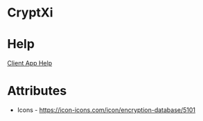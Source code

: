 # CryptXi

# Help
[Client App Help](CryptXiClient/Help.txt)

# Attributes
- Icons - https://icon-icons.com/icon/encryption-database/5101
